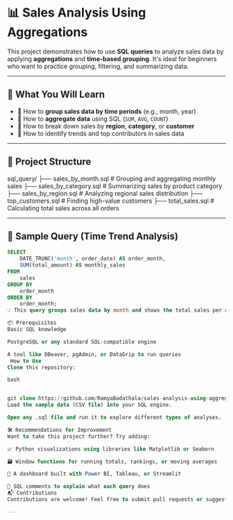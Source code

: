 # 📊 Sales Analysis Using Aggregations

This project demonstrates how to use **SQL queries** to analyze sales data by applying **aggregations** and **time-based grouping**. It's ideal for beginners who want to practice grouping, filtering, and summarizing data.

---

## 🧠 What You Will Learn

- 📅 How to **group sales data by time periods** (e.g., month, year)
- 🧾 How to **aggregate data** using SQL (`SUM`, `AVG`, `COUNT`)
- 🧭 How to break down sales by **region**, **category**, or **customer**
- 🔎 How to identify trends and top contributors in sales data

---

## 📁 Project Structure

sql_query/
├── sales_by_month.sql # Grouping and aggregating monthly sales
├── sales_by_category.sql # Summarizing sales by product category
├── sales_by_region.sql # Analyzing regional sales distribution
├── top_customers.sql # Finding high-value customers
├── total_sales.sql # Calculating total sales across all orders


---

## 🧪 Sample Query (Time Trend Analysis)

```sql
SELECT 
    DATE_TRUNC('month', order_date) AS order_month,
    SUM(total_amount) AS monthly_sales
FROM 
    sales
GROUP BY 
    order_month
ORDER BY 
    order_month;
💡 This query groups sales data by month and shows the total sales per month, helping you analyze trends over time.

📦 Prerequisites
Basic SQL knowledge

PostgreSQL or any standard SQL-compatible engine

A tool like DBeaver, pgAdmin, or DataGrip to run queries
 How to Use
Clone this repository:

bash


git clone https://github.com/RamyaBadathala/sales-analysis-using-aggregations
Load the sample data (CSV file) into your SQL engine.

Open any .sql file and run it to explore different types of analyses.

🛠 Recommendations for Improvement
Want to take this project further? Try adding:

📈 Python visualizations using libraries like Matplotlib or Seaborn

🗃 Window functions for running totals, rankings, or moving averages

🧱 A dashboard built with Power BI, Tableau, or Streamlit

📘 SQL comments to explain what each query does
📬 Contributions
Contributions are welcome! Feel free to submit pull requests or suggest improvements.

---


